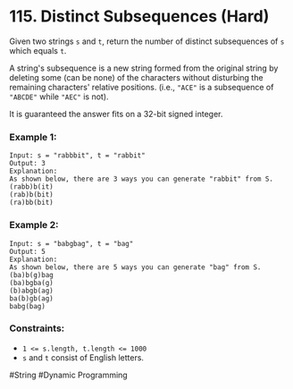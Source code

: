 # 115. Distinct Subsequences (Hard)

Given two strings `s` and `t`, return the number of distinct subsequences of `s` which equals `t`.

A string's subsequence is a new string formed from the original string by deleting some (can be none) of the characters without disturbing the remaining characters' relative positions. (i.e., `"ACE"` is a subsequence of `"ABCDE"` while `"AEC"` is not).

It is guaranteed the answer fits on a 32-bit signed integer.

### Example 1:

```
Input: s = "rabbbit", t = "rabbit"
Output: 3
Explanation:
As shown below, there are 3 ways you can generate "rabbit" from S.
(rabb)b(it)
(rab)b(bit)
(ra)bb(bit)
```

### Example 2:

```
Input: s = "babgbag", t = "bag"
Output: 5
Explanation:
As shown below, there are 5 ways you can generate "bag" from S.
(ba)b(g)bag
(ba)bgba(g)
(b)abgb(ag)
ba(b)gb(ag)
babg(bag)
```

### Constraints:

- `1 <= s.length, t.length <= 1000`
- `s` and `t` consist of English letters.

#String #Dynamic Programming
